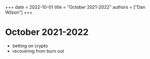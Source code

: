 +++
date = 2022-10-01
title = "October 2021-2022"
authors = ["Dan Wilson"]
+++
# October 2021-2022

* betting on crypto
* recovering from burn out

